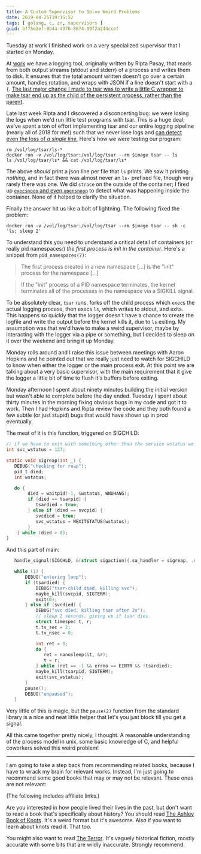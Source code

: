 ```yaml
---
title: A Custom Supervisor to Solve Weird Problems
date: 2019-04-25T19:15:52
tags: [ golang, c, zr, supervisors ]
guid: bf75e2ef-0b4a-4376-8674-09f2a244ccef
---
```

Tuesday at work I finished work on a very specialized supervisor that I started on
Monday.

<!--more-->

At [work](https://web.archive.org/web/20190330183125/https://www.ziprecruiter.com/hiring/technology) we have a logging
tool, originally written by Ripta Pasay, that reads from both output streams
(stdout and stderr) of a process and writes them to disk.  It ensures that the
total amount written doesn't go over a certain amount, handles rotation, and
wraps with JSON if a line doesn't start with a `{`.  [The last major change I
made to tsar was to write a little C wrapper to make tsar end up as the child of
the persistent process, rather than the parent](/posts/c-golang-perl-and-unix/).

Late last week Ripta and I discovered a disconcerting bug: we were losing the
logs when we'd run little test programs with tsar.  This is a huge deal; we've
spent a ton of effort implementing tsar and our entire logging pipeline (nearly
all of 2018 for me!) such that we never lose logs and [can detect even the loss
of *a single line.*](/posts/log-loss-detection/)  Here's how we were testing our
program:

```
rm /vol/log/tsar/ls-*
docker run -v /vol/log/tsar:/vol/log/tsar --rm $image tsar -- ls
ls /vol/log/tsar/ls* && cat /vol/log/tsar/ls*
```

The above *should* print a json line per file that `ls` prints.  We saw it
printing *nothing*, and in fact there was almost never an `ls-` prefixed file,
though very rarely there was one.  We did `strace` on the outside of the
container; I fired up [`execsnoop` and even
`opensnoop`](https://github.com/iovisor/bcc) to detect what was happening inside
the container.  None of it helped to clarify the situation.

Finally the answer hit us like a bolt of lightning.  The following fixed the
problem:

```
docker run -v /vol/log/tsar:/vol/log/tsar --rm $image tsar -- sh -c 'ls; sleep 2'
```

To understand this you need to understand a critical detail of containers (or
really pid namespaces:) *the first process is init in the container*.  Here's a
snippet from `pid_namespaces(7)`:

> The first process created in a new namespace [...] is the "init" process for
> the namespace [...]

> If the "init" process of a PID namespace terminates, the kernel terminates all
> of the processes in the namespace via a SIGKILL signal. 

To be absolutely clear, `tsar` runs, forks off the child process which
`exec`s the actual logging process, then execs `ls`, which writes to stdout, and
exits.  This happens so quickly that the logger doesn't have a chance to create
the logfile and write the output before the kernel kills it, due to `ls`
exiting.  My assumption was that we'd have to make a weird supervisor, maybe by
interacting with the logger via a pipe or something, but I decided to sleep on
it over the weekend and bring it up Monday.

Monday rolls around and I raise this issue between meetings with Aaron Hopkins
and he pointed out that we really just need to watch for SIGCHILD to know when
either the logger or the main process exit.  At this point we are talking about
a very basic supervisor, with the main requirement that it give the logger a
little bit of time to flush it's buffers before exiting.

Monday afternoon I spent about ninety minutes building the initial version but
wasn't able to complete before the day ended.  Tuesday I spent about thirty
minutes in the morning fixing obvious bugs in my code and got it to work.  Then
I had Hopkins and Ripta review the code and they both found a few subtle (or
just stupid) bugs that would have shown up in prod eventually.

The meat of it is this function, triggered on SIGCHILD:

```c
// if we have to exit with something other than the service wstatus we exit 127
int svc_wstatus = 127;

static void sigreap(int _) {
   DEBUG("checking for reap");
   pid_t died;
   int wstatus;

   do {
        died = waitpid(-1, &wstatus, WNOHANG);
        if (died == tsarpid) {
           tsardied = true;
        } else if (died == svcpid) {
           svcdied = true;
           svc_wstatus = WEXITSTATUS(wstatus);
        }
    } while (died > 0);
}
```

And this part of main:
```c
   handle_signal(SIGCHLD, &(struct sigaction){.sa_handler = sigreap, .sa_flags = SA_NOCLDSTOP});

   while (1) {
       DEBUG("entering loop");
       if (tsardied) {
           DEBUG("tsar-child died, killing svc");
           maybe_kill(svcpid, SIGTERM);
           exit(0);
       } else if (svcdied) {
           DEBUG("svc died, killing tsar after 2s");
           // sleep 2 seconds, giving up if tsar dies.
           struct timespec t, r;
           t.tv_sec = 2;
           t.tv_nsec = 0;

           int ret = 0;
           do {
              ret = nanosleep(&t, &r);
              t = r;
           } while (ret == -1 && errno == EINTR && !tsardied);
           maybe_kill(tsarpid, SIGTERM);
           exit(svc_wstatus);
       }
       pause();
       DEBUG("unpaused");
   }
```

Very little of this is magic, but the `pause(2)` function from the standard
library is a nice and neat little helper that let's you just block till you get
a signal.

All this came together pretty nicely, I thought.  A reasonable understanding of
the process model in unix, some basic knowledge of C, and helpful coworkers
solved this weird problem!

---

I am going to take a step back from recommending related books, because I have
to wrack my brain for relevant works.  Instead, I'm just going to recommend some
good books that may or may not be relevant.  These ones are not relevant:

(The following includes affiliate links.)

Are you interested in how people lived their lives in the past, but don't want
to read a book that's specifically about history?  You should read
<a target="_blank" href="https://www.amazon.com/gp/product/0385040253/ref=as_li_tl?ie=UTF8&camp=1789&creative=9325&creativeASIN=0385040253&linkCode=as2&tag=afoolishmanif-20&linkId=ccd28030f89b5864dc8e0a90bb786bb1">The Ashley Book of Knots</a><img src="//ir-na.amazon-adsystem.com/e/ir?t=afoolishmanif-20&l=am2&o=1&a=0385040253" width="1" height="1" border="0" alt="" style="border:none !important; margin:0px !important;" />.
It's a weird format but it's awesome.  Also if you want to learn about knots
read it.  That too.

You might also want to read
<a target="_blank" href="https://www.amazon.com/gp/product/0316486094/ref=as_li_tl?ie=UTF8&camp=1789&creative=9325&creativeASIN=0316486094&linkCode=as2&tag=afoolishmanif-20&linkId=bef3399d43c700cc6115a01ee93541ba">The Terror</a><img src="//ir-na.amazon-adsystem.com/e/ir?t=afoolishmanif-20&l=am2&o=1&a=0316486094" width="1" height="1" border="0" alt="" style="border:none !important; margin:0px !important;" />.
It's vaguely historical fiction, mostly accurate with some bits that are wildly
inaccurate.  Strongly recommend.
